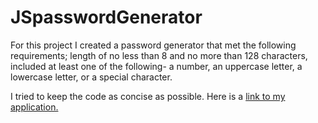 # JSpasswordGenerator
For this project I created a password generator that met the following requirements;
    length of no less than 8 and no more than 128 characters,
    included at least one of the following- 
        a number, an uppercase letter, a lowercase letter, or a special character.

I tried to keep the code as concise as possible. 
Here is a [link to my application.]()